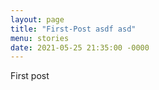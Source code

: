 ```yaml
---
layout: page
title: "First-Post asdf asd"
menu: stories
date: 2021-05-25 21:35:00 -0000
---
```


First post
